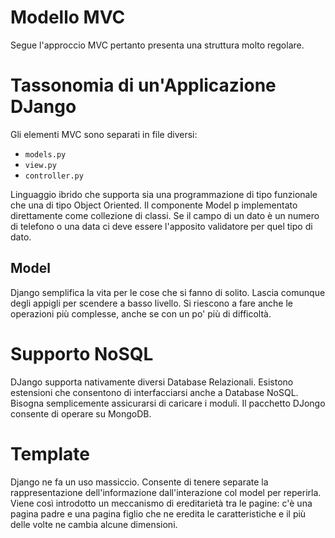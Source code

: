 # Modello MVC
Segue l'approccio MVC pertanto presenta una struttura molto regolare. 

# Tassonomia di un'Applicazione DJango
Gli elementi MVC sono separati in file diversi:
- `models.py`
- `view.py`
- `controller.py`

Linguaggio ibrido che supporta sia una programmazione di tipo funzionale che una di tipo Object Oriented. Il componente Model p implementato direttamente come collezione di classi. Se il campo di un dato è un numero di telefono o una data ci deve essere l'apposito validatore per quel tipo di dato.

## Model
Django semplifica la vita per le cose che si fanno di solito. Lascia comunque degli appigli per scendere a basso livello. Si riescono a fare anche le operazioni più complesse, anche se con un po' più di difficoltà. 

# Supporto NoSQL
DJango supporta nativamente diversi Database Relazionali. Esistono estensioni che consentono di interfacciarsi anche a Database NoSQL. Bisogna semplicemente assicurarsi di caricare i moduli. Il pacchetto DJongo consente di operare su MongoDB. 

# Template
Django ne fa un uso massiccio. Consente di tenere separate la rappresentazione dell'informazione dall'interazione col model per reperirla. Viene così introdotto un meccanismo di ereditarietà tra le pagine: c'è una pagina padre e una pagina figlio che ne eredita le caratteristiche e il più delle volte ne cambia alcune dimensioni. 